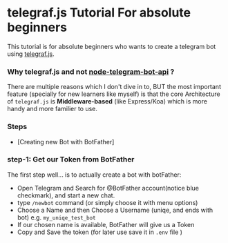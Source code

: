 # telegraf.js Tutorial For absolute beginners

This tutorial is for absolute beginners who wants to create a telegram bot using [telegraf.js](https://telegraf.js.org/).

### Why telegraf.js and not [node-telegram-bot-api]((https://github.com/yagop/node-telegram-bot-api)) ?
There are multiple reasons which I don't dive in to, BUT the most important feature (specially for new learners like myself) is that the core Architecture of ```telegraf.js``` is **Middleware-based** (like Express/Koa) which is more handy and more familier to use.

### Steps
- [Creating new Bot with BotFather]


### step-1: Get our Token from BotFather 
The first step well... is to actually create a bot with botFather:
- Open Telegram and Search for @BotFather account(notice blue checkmark), and start a new chat.
- type ```/newbot``` command (or simply choose it with menu options)
- Choose a Name and then Choose a Username (uniqe, and ends with bot) e.g. ```my_uniqe_test_bot```
- If our chosen name is available, BotFather will give us a Token
- Copy and Save the token (for later use save it in ```.env``` file )

